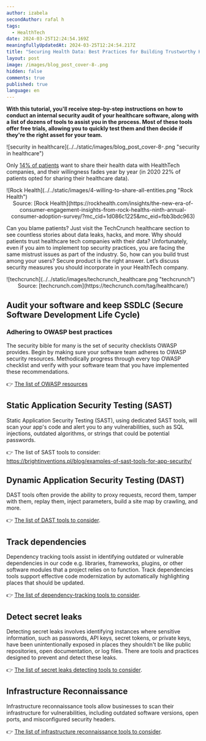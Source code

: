 ```yaml
---
author: izabela
secondAuthor: rafal h
tags:
  - HealthTech
date: 2024-03-25T12:24:54.169Z
meaningfullyUpdatedAt: 2024-03-25T12:24:54.217Z
title: "Securing Health Data: Best Practices for Building Trustworthy Healthcare Apps"
layout: post
image: /images/blog_post_cover-8-.png
hidden: false
comments: true
published: true
language: en
---
```

**With this tutorial, you'll receive step-by-step instructions on how to conduct an internal security audit of your healthcare software, along with a list of dozens of tools to assist you in the process. Most of these tools offer free trials, allowing you to quickly test them and then decide if they're the right asset for your team.**

<div className="image">![security in healthcare](../../static/images/blog_post_cover-8-.png "security in healthcare")</div>

Only [14% of patients](https://rockhealth.com/insights/the-new-era-of-consumer-engagement-insights-from-rock-healths-ninth-annual-consumer-adoption-survey/?mc_cid=1d086c1225&mc_eid=fbb3bdc963) want to share their health data with HealthTech companies, and their willingness fades year by year (in 2020 22% of patients opted for sharing their healthcare data). 

<div className="image">![Rock Health](../../static/images/4-willing-to-share-all-entities.png "Rock Health")</div>

<center> Source: [Rock Health](https://rockhealth.com/insights/the-new-era-of-consumer-engagement-insights-from-rock-healths-ninth-annual-consumer-adoption-survey/?mc_cid=1d086c1225&mc_eid=fbb3bdc963) </center>

Can you blame patients? Just visit the TechCrunch healthcare section to see countless stories about data leaks, hacks, and more. Why should patients trust healthcare tech companies with their data? Unfortunately, even if you aim to implement top security practices, you are facing the same mistrust issues as part of the industry. So, how can you build trust among your users? Secure product is the right answer. Let’s discuss security measures you should incorporate in your HealthTech company. 

<div className="image">![techcrunch](../../static/images/techcrunch_healthcare.png "techcrunch")</div>

<center> Source: [techcrunch.com](https://techcrunch.com/tag/healthcare/) </center>

## Audit your software and keep SSDLC (Secure Software Development Life Cycle)

### Adhering to OWASP best practices

The security bible for many is the set of security checklists OWASP provides. Begin by making sure your software team adheres to OWASP security resources. Methodically progress through every top OWASP checklist and verify with your software team that you have implemented these recommendations.

👉 [The list of OWASP resources](/blog/top-owasp-resources-to-follow/)

## Static Application Security Testing (SAST)

Static Application Security Testing (SAST), using dedicated SAST tools, will scan your app's code and alert you to any vulnerabilities, such as SQL injections, outdated algorithms, or strings that could be potential passwords.

👉 The list of SAST tools to consider: https://brightinventions.pl/blog/examples-of-sast-tools-for-app-security/

## Dynamic Application Security Testing (DAST)

DAST tools often provide the ability to proxy requests, record them, tamper with them, replay them, inject parameters, build a site map by crawling, and more.

👉 [The list of DAST tools to consider](/blog/examples-of-dast-tools-for-app-security/).

## Track dependencies

Dependency tracking tools assist in identifying outdated or vulnerable dependencies in our code e.g. libraries, frameworks, plugins, or other software modules that a project relies on to function. Track dependencies tools support effective code modernization by automatically highlighting places that should be updated.

👉 [The list of dependency-tracking tools to consider](/blog/examples-of-dependency-tracking-tools-for-app-security/).

## Detect secret leaks

Detecting secret leaks involves identifying instances where sensitive information, such as passwords, API keys, secret tokens, or private keys, have been unintentionally exposed in places they shouldn't be like public repositories, open documentation, or log files. There are tools and practices designed to prevent and detect these leaks.

👉 [The list of secret leaks detecting tools to consider](/blog/secret-leak-detection-tools-to-consider-for-your-app-security/).

## Infrastructure Reconnaissance

Infrastructure reconnaissance tools allow businesses to scan their infrastructure for vulnerabilities, including outdated software versions, open ports, and misconfigured security headers.

👉 [The list of infrastructure reconnaissance tools to consider](/blog/infrastructure-reconnaissance-tools-for-your-app-security).